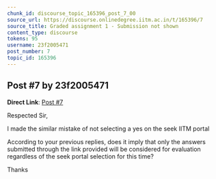 ```yaml
---
chunk_id: discourse_topic_165396_post_7_00
source_url: https://discourse.onlinedegree.iitm.ac.in/t/165396/7
source_title: Graded assignment 1 - Submission not shown
content_type: discourse
tokens: 95
username: 23f2005471
post_number: 7
topic_id: 165396
---
```


## Post #7 by 23f2005471

**Direct Link**: [Post #7](https://discourse.onlinedegree.iitm.ac.in/t/165396/7)

Respected Sir,

I made the similar mistake of not selecting a yes on the seek IITM portal

According to your previous replies, does it imply that only the answers submitted through the link provided will be considered for evaluation regardless of the seek portal selection for this time?

Thanks
